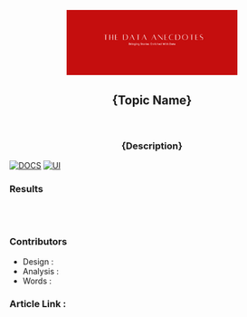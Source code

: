 <p align="center">
        <img src="https://github.com/thedatanecdotes/ReadMeTemplate/blob/main/header.png" width="60%"/>
        <br/>
        <h2 align="center"> {Topic Name} </h2>
        <br/>
        <h3 align="center"> {Description} </h3>
 </p>

[![DOCS](https://img.shields.io/badge/Documentation-see%20docs-green?style=flat-square&logo=appveyor)](Documentation.md) 
  [![UI ](https://img.shields.io/badge/User%20Interface-Link%20to%20UI-orange?style=flat-square&logo=appveyor)](Images/web_app.png)
  
  <h3> Results </h3>
  
  <br/>
  <br/>
  <h3> Contributors </h3>
  <ul>
        <li> Design : </li>
        <li> Analysis : </li>
        <li> Words : </li>
  </ul>

  <h3> Article Link : </h3>
